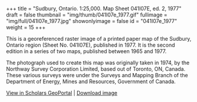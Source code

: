 +++
title = "Sudbury, Ontario. 1:25,000. Map Sheet 041I07E, ed. 2, 1977"
draft = false
thumbnail = "img/thumb/041I07e_1977.gif"
fullimage = "img/full/041I07e_1977.jpg"
showonlyimage = false
id = "041I07e_1977"
weight = 15
+++

This is a georeferenced raster image of a printed paper map of the Sudbury, Ontario region (Sheet No. 041I07E), published in 1977. It is the second edition in a series of two maps, published between 1965 and 1977.
<!--more-->

The photograph used to create this map was originally taken in 1974, by the Northway Survey Corporation Limited, based out of Toronto, ON, Canada. These various surveys were under the Surveys and Mapping Branch of the Department of Energy, Mines and Resources, Government of Canada.

[View in Scholars GeoPortal](http://geo.scholarsportal.info/#r/details/_uri@=HTDP25K041I07e_1977TIFF&_add:true) | [Download image](https://ocul.on.ca/topomaps/map-images/HTDP25K041I07e_1977TIFF.jpg)